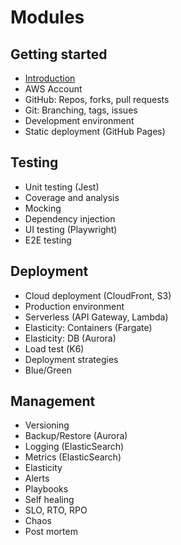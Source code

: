 # Modules

## Getting started

- [Introduction](introduction/introduction.md)
- AWS Account
- GitHub: Repos, forks, pull requests
- Git: Branching, tags, issues
- Development environment
- Static deployment (GitHub Pages)

## Testing

- Unit testing (Jest)
- Coverage and analysis
- Mocking
- Dependency injection
- UI testing (Playwright)
- E2E testing

## Deployment

- Cloud deployment (CloudFront, S3)
- Production environment
- Serverless (API Gateway, Lambda)
- Elasticity: Containers (Fargate)
- Elasticity: DB (Aurora)
- Load test (K6)
- Deployment strategies
- Blue/Green

## Management

- Versioning
- Backup/Restore (Aurora)
- Logging (ElasticSearch)
- Metrics (ElasticSearch)
- Elasticity
- Alerts
- Playbooks
- Self healing
- SLO, RTO, RPO
- Chaos
- Post mortem
